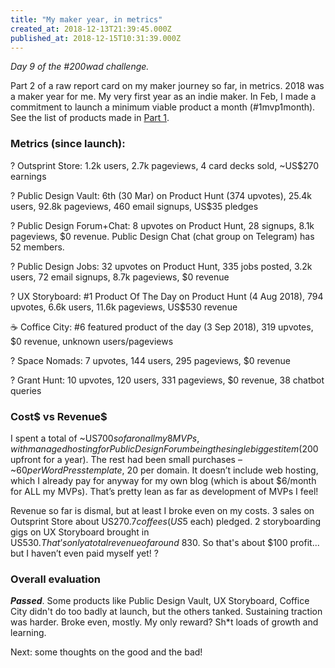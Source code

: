 ```yaml
---
title: "My maker year, in metrics"
created_at: 2018-12-13T21:39:45.000Z
published_at: 2018-12-15T10:31:39.000Z
---
```

_Day 9 of the #200wad challenge._

  

Part 2 of a raw report card on my maker journey so far, in metrics. 2018 was a maker year for me. My very first year as an indie maker. In Feb, I made a commitment to launch a minimum viable product a month (#1mvp1month). See the list of products made in [Part 1](https://200wordsaday.com/words/my-maker-year-in-products-made-5185c0f4273ac376).

  

### Metrics (since launch):

? Outsprint Store: 1.2k users, 2.7k pageviews, 4 card decks sold, ~US$270 earnings

? Public Design Vault: 6th (30 Mar) on Product Hunt (374 upvotes), 25.4k users, 92.8k pageviews, 460 email signups, US$35 pledges

? Public Design Forum+Chat: 8 upvotes on Product Hunt, 28 signups, 8.1k pageviews, $0 revenue. Public Design Chat (chat group on Telegram) has 52 members.

? Public Design Jobs: 32 upvotes on Product Hunt, 335 jobs posted, 3.2k users, 72 email signups, 8.7k pageviews, $0 revenue

? UX Storyboard: #1 Product Of The Day on Product Hunt (4 Aug 2018), 794 upvotes, 6.6k users, 11.6k pageviews, US$530 revenue

☕ Coffice City: #6 featured product of the day (3 Sep 2018), 319 upvotes, $0 revenue, unknown users/pageviews

? Space Nomads: 7 upvotes, 144 users, 295 pageviews, $0 revenue

? Grant Hunt: 10 upvotes, 120 users, 331 pageviews, $0 revenue, 38 chatbot queries

  

### Cost$ vs Revenue$

I spent a total of ~US$700 so far on all my 8 MVPs, with managed hosting for Public Design Forum being the single biggest item ($200 upfront for a year). The rest had been small purchases – ~$60 per WordPress template, ~$20 per domain. It doesn’t include web hosting, which I already pay for anyway for my own blog (which is about $6/month for ALL my MVPs). That’s pretty lean as far as development of MVPs I feel!

Revenue so far is dismal, but at least I broke even on my costs. 3 sales on Outsprint Store about US$270. 7 coffees (US$5 each) pledged. 2 storyboarding gigs on UX Storyboard brought in US$530. That’s only a total revenue of around ~$830. So that's about $100 profit... but I haven’t even paid myself yet! ?

  

### Overall evaluation

**_Passed_**. Some products like Public Design Vault, UX Storyboard, Coffice City didn't do too badly at launch, but the others tanked. Sustaining traction was harder. Broke even, mostly. My only reward? Sh\*t loads of growth and learning.

  

Next: some thoughts on the good and the bad!
